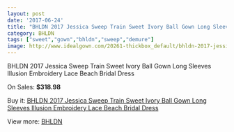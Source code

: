 ```yaml
---
layout: post
date: '2017-06-24'
title: "BHLDN 2017 Jessica Sweep Train Sweet Ivory Ball Gown Long Sleeves Illusion Embroidery Lace Beach Bridal Dress"
category: BHLDN
tags: ["sweet","gown","bhldn","sweep","demure"]
image: http://www.idealgown.com/20261-thickbox_default/bhldn-2017-jessica-sweep-train-sweet-ivory-ball-gown-long-sleeves-illusion-embroidery-lace-beach-bridal-dress.jpg
---
```

BHLDN 2017 Jessica Sweep Train Sweet Ivory Ball Gown Long Sleeves Illusion Embroidery Lace Beach Bridal Dress

On Sales: **$318.98**
<a href="https://www.idealgown.com/en/bhldn/7752-bhldn-2017-jessica-sweep-train-sweet-ivory-ball-gown-long-sleeves-illusion-embroidery-lace-beach-bridal-dress.html"><amp-img layout="responsive" width="600" height="600" src="//www.idealgown.com/20261-thickbox_default/bhldn-2017-jessica-sweep-train-sweet-ivory-ball-gown-long-sleeves-illusion-embroidery-lace-beach-bridal-dress.jpg" alt="BHLDN 2017 Jessica Sweep Train Sweet Ivory Ball Gown Long Sleeves Illusion Embroidery Lace Beach Bridal Dress 0" /></a>
<a href="https://www.idealgown.com/en/bhldn/7752-bhldn-2017-jessica-sweep-train-sweet-ivory-ball-gown-long-sleeves-illusion-embroidery-lace-beach-bridal-dress.html"><amp-img layout="responsive" width="600" height="600" src="//www.idealgown.com/20266-thickbox_default/bhldn-2017-jessica-sweep-train-sweet-ivory-ball-gown-long-sleeves-illusion-embroidery-lace-beach-bridal-dress.jpg" alt="BHLDN 2017 Jessica Sweep Train Sweet Ivory Ball Gown Long Sleeves Illusion Embroidery Lace Beach Bridal Dress 1" /></a>
<a href="https://www.idealgown.com/en/bhldn/7752-bhldn-2017-jessica-sweep-train-sweet-ivory-ball-gown-long-sleeves-illusion-embroidery-lace-beach-bridal-dress.html"><amp-img layout="responsive" width="600" height="600" src="//www.idealgown.com/20265-thickbox_default/bhldn-2017-jessica-sweep-train-sweet-ivory-ball-gown-long-sleeves-illusion-embroidery-lace-beach-bridal-dress.jpg" alt="BHLDN 2017 Jessica Sweep Train Sweet Ivory Ball Gown Long Sleeves Illusion Embroidery Lace Beach Bridal Dress 2" /></a>
<a href="https://www.idealgown.com/en/bhldn/7752-bhldn-2017-jessica-sweep-train-sweet-ivory-ball-gown-long-sleeves-illusion-embroidery-lace-beach-bridal-dress.html"><amp-img layout="responsive" width="600" height="600" src="//www.idealgown.com/20264-thickbox_default/bhldn-2017-jessica-sweep-train-sweet-ivory-ball-gown-long-sleeves-illusion-embroidery-lace-beach-bridal-dress.jpg" alt="BHLDN 2017 Jessica Sweep Train Sweet Ivory Ball Gown Long Sleeves Illusion Embroidery Lace Beach Bridal Dress 3" /></a>
<a href="https://www.idealgown.com/en/bhldn/7752-bhldn-2017-jessica-sweep-train-sweet-ivory-ball-gown-long-sleeves-illusion-embroidery-lace-beach-bridal-dress.html"><amp-img layout="responsive" width="600" height="600" src="//www.idealgown.com/20263-thickbox_default/bhldn-2017-jessica-sweep-train-sweet-ivory-ball-gown-long-sleeves-illusion-embroidery-lace-beach-bridal-dress.jpg" alt="BHLDN 2017 Jessica Sweep Train Sweet Ivory Ball Gown Long Sleeves Illusion Embroidery Lace Beach Bridal Dress 4" /></a>
<a href="https://www.idealgown.com/en/bhldn/7752-bhldn-2017-jessica-sweep-train-sweet-ivory-ball-gown-long-sleeves-illusion-embroidery-lace-beach-bridal-dress.html"><amp-img layout="responsive" width="600" height="600" src="//www.idealgown.com/20262-thickbox_default/bhldn-2017-jessica-sweep-train-sweet-ivory-ball-gown-long-sleeves-illusion-embroidery-lace-beach-bridal-dress.jpg" alt="BHLDN 2017 Jessica Sweep Train Sweet Ivory Ball Gown Long Sleeves Illusion Embroidery Lace Beach Bridal Dress 5" /></a>

Buy it: [BHLDN 2017 Jessica Sweep Train Sweet Ivory Ball Gown Long Sleeves Illusion Embroidery Lace Beach Bridal Dress](https://www.idealgown.com/en/bhldn/7752-bhldn-2017-jessica-sweep-train-sweet-ivory-ball-gown-long-sleeves-illusion-embroidery-lace-beach-bridal-dress.html "BHLDN 2017 Jessica Sweep Train Sweet Ivory Ball Gown Long Sleeves Illusion Embroidery Lace Beach Bridal Dress")

View more: [BHLDN](https://www.idealgown.com/en/149-bhldn "BHLDN")